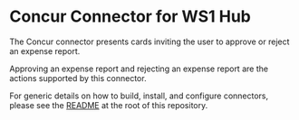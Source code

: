 # Concur Connector for WS1 Hub

The Concur connector presents cards inviting the user to approve or reject an expense report.

Approving an expense report and rejecting an expense report are the actions supported by this connector.

For generic details on how to build, install, and configure connectors, please see the [README](https://github.com/vmware/connectors-workspace-one/blob/master/README.md) at the root of this repository.
